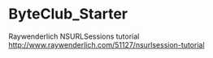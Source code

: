 ByteClub_Starter
================

Raywenderlich NSURLSessions tutorial
http://www.raywenderlich.com/51127/nsurlsession-tutorial
